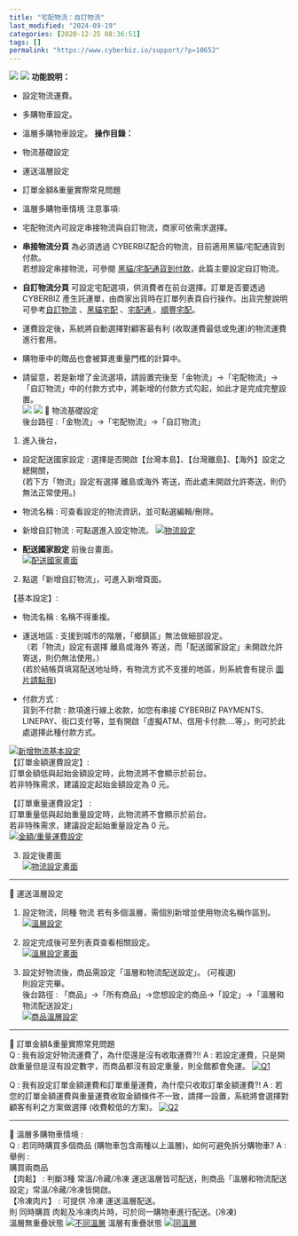 ```yaml
---
title: "宅配物流：自訂物流"
last_modified: "2024-09-19"
categories: [2020-12-25 08:36:51]
tags: []
permalink: "https://www.cyberbiz.io/support/?p=10652"
---
```


![](https://www.cyberbiz.io/support/wp-content/uploads/適用站別.png)
[![](https://www.cyberbiz.io/support/wp-content/uploads/台灣站.png)](https://www.cyberbiz.io/support/?page_id=2490)
**功能說明：**  

* 設定物流運費。
* 多購物車設定。
* 溫層多購物車設定。
**操作目錄：**

* 物流基礎設定
* 運送溫層設定
* 訂單金額&重量實際常見問題
* 溫層多購物車情境
注意事項:  

* 宅配物流內可設定串接物流與自訂物流，商家可依需求選擇。
* **串接物流分頁** 為必須透過 CYBERBIZ配合的物流，目前適用黑貓/宅配通貨到付款。  
若想設定串接物流，可參閱 [黑貓/宅配通貨到付款](https://www.cyberbiz.io/support/?p=5967)，此篇主要設定自訂物流。

* **自訂物流分頁** 可設定宅配選項，供消費者在前台選擇。訂單是否要透過 CYBERBIZ 產生託運單，由商家出貨時在訂單列表頁自行操作。出貨完整說明可參考[自訂物流](https://www.cyberbiz.io/support/?p=982) 、[黑貓宅配](https://www.cyberbiz.io/support/?p=973) 、[宅配通 ](https://www.cyberbiz.io/support/?p=975) 、[順豐宅配](https://www.cyberbiz.io/support/?p=3760)。   

* 運費設定後，系統將自動選擇對顧客最有利 (收取運費最低或免運)的物流運費進行套用。
* 購物車中的贈品也會被算進重量門檻的計算中。
* 請留意，若是新增了金流選項，請設置完後至「金物流」→「宅配物流」→「自訂物流」中的付款方式中，將新增的付款方式勾起，如此才是完成完整設置。   
[![](https://www.cyberbiz.io/helpcenter/wp-content/uploads/綠界金流串接15.png)](https://www.cyberbiz.io/helpcenter/wp-content/uploads/綠界金流串接15.png) [![](https://www.cyberbiz.io/support/wp-content/uploads/綠界金流串接16.png)](https://www.cyberbiz.io/support/wp-content/uploads/綠界金流串接16.png) 📌 物流基礎設定  
後台路徑 :「金物流」→「宅配物流」→「自訂物流」  


1. 進入後台， 
* 設定配送國家設定 : 選擇是否開啟【台灣本島】、【台灣離島】、【海外】設定之總開關，  
(若下方「物流」設定有選擇 離島或海外 寄送，而此處未開啟允許寄送，則仍無法正常使用。)

* 物流名稱 : 可查看設定的物流資訊，並可點選編輯/刪除。
* 新增自訂物流 : 可點選進入設定物流。
[![物流設定](https://www.cyberbiz.io/support/wp-content/uploads/物流運費設定01.png)](https://www.cyberbiz.io/support/wp-content/uploads/物流運費設定01.png)  
* **配送國家設定** 前後台畫面。  
[![配送國家畫面](https://www.cyberbiz.io/support/wp-content/uploads/物流運費設定02-1.png)](https://www.cyberbiz.io/support/wp-content/uploads/物流運費設定02-1.png)



2. 點選「新增自訂物流」，可進入新增頁面。  

【基本設定】:  

* 物流名稱 : 名稱不得重複。
* 運送地區 : 支援到城市的階層，「鄉鎮區」無法做細部設定。  
（若「物流」設定有選擇 離島或海外 寄送，而「配送國家設定」未開啟允許寄送，則仍無法使用。）  
(若於結帳頁填寫配送地址時，有物流方式不支援的地區，則系統會有提示
[圖片請點我](https://www.cyberbiz.io/helpcenter/wp-content/uploads/物流運費設定02-1.png))

* 付款方式 :  
貨到不付款 : 款項進行線上收款，如您有串接 CYBERBIZ
PAYMENTS、LINEPAY、街口支付等，並有開啟「虛擬ATM、信用卡付款….等」，則可於此處選擇此種付款方式。

[![新增物流基本設定](https://www.cyberbiz.io/support/wp-content/uploads/物流運費設定03.png)](https://www.cyberbiz.io/support/wp-content/uploads/物流運費設定03.png)  
【訂單金額運費設定】:  
訂單金額低與起始金額設定時，此物流將不會顯示於前台。  
若非特殊需求，建議設定起始金額設定為 0 元。  

【訂單重量運費設定】 :  
訂單重量低與起始重量設定時，此物流將不會顯示於前台。  
若非特殊需求，建議設定起始重量設定為 0 元。  
[![金額/重量運費設定](https://www.cyberbiz.io/support/wp-content/uploads/物流運費設定04.png)](https://www.cyberbiz.io/support/wp-content/uploads/物流運費設定04.png)



3. 設定後畫面  
[![物流設定畫面](https://www.cyberbiz.io/support/wp-content/uploads/物流運費設定05.png)](https://www.cyberbiz.io/support/wp-content/uploads/物流運費設定05.png)

* * *


📌 運送溫層設定  

1. 設定物流，同種 物流 若有多個溫層，需個別新增並使用物流名稱作區別。  
[![溫層設定](https://www.cyberbiz.io/support/wp-content/uploads/物流運費設定06-1.png)](https://www.cyberbiz.io/support/wp-content/uploads/物流運費設定06-1.png)



2. 設定完成後可至列表頁查看相關設定。  
[![溫層設定畫面](https://www.cyberbiz.io/support/wp-content/uploads/物流運費設定07-1.png)](https://www.cyberbiz.io/support/wp-content/uploads/物流運費設定07-1.png)



3. 設定好物流後，商品需設定「溫層和物流配送設定」。 (可複選)  
則設定完畢。  
後台路徑 : 「商品」→「所有商品」→您想設定的商品→「設定」→「溫層和物流配送設定」  
[![商品溫層設定](https://www.cyberbiz.io/helpcenter/wp-content/uploads/物流運費設定08.png)](https://www.cyberbiz.io/helpcenter/wp-content/uploads/物流運費設定08.png)





* * *

📌 訂單金額&重量實際常見問題  
Q : 我有設定好物流運費了，為什麼還是沒有收取運費?!!  A : 若設定運費，只是開啟重量但是沒有設定數字，而商品都沒有設定重量，則全館都會免運。
[![Q1](https://www.cyberbiz.io/helpcenter/wp-content/uploads/物流運費設定04.png)](https://www.cyberbiz.io/helpcenter/wp-content/uploads/物流運費設定04.png)  


Q : 我有設定訂單金額運費和訂單重量運費，為什麼只收取訂單金額運費?! A :
若您的訂單金額運費與重量運費收取金額條件不一致，請擇一設置，系統將會選擇對顧客有利之方案做選擇 (收費較低的方案)。
[![Q2](https://www.cyberbiz.io/helpcenter/wp-content/uploads/物流運費設定05.png)](https://www.cyberbiz.io/helpcenter/wp-content/uploads/物流運費設定05.png)  

* * *

📌 溫層多購物車情境 :  
Q : 若同時購買多個商品 (購物車包含兩種以上溫層)，如何可避免拆分購物車? A : 舉例 :  
購買兩商品  
【肉鬆】 : 判斷3種 常溫/冷藏/冷凍 運送溫層皆可配送，則商品「溫層和物流配送設定」常溫/冷藏/冷凍皆開啟。  
【冷凍肉片】 : 可提供 冷凍 運送溫層配送。  
則 同時購買 肉鬆及冷凍肉片時，可於同一購物車進行配送。(冷凍)  
溫層無重疊狀態 [![不同溫層](https://www.cyberbiz.io/support/wp-content/uploads/物流運費設定08-1.png)](https://www.cyberbiz.io/support/wp-content/uploads/物流運費設定08-1.png) 溫層有重疊狀態
[![同溫層](https://www.cyberbiz.io/support/wp-content/uploads/物流運費設定08-2.png)](https://www.cyberbiz.io/support/wp-content/uploads/物流運費設定08-2.png)

